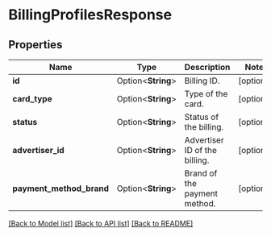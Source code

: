 # BillingProfilesResponse

## Properties

Name | Type | Description | Notes
------------ | ------------- | ------------- | -------------
**id** | Option<**String**> | Billing ID. | [optional]
**card_type** | Option<**String**> | Type of the card. | [optional]
**status** | Option<**String**> | Status of the billing. | [optional]
**advertiser_id** | Option<**String**> | Advertiser ID of the billing. | [optional]
**payment_method_brand** | Option<**String**> | Brand of the payment method. | [optional]

[[Back to Model list]](../README.md#documentation-for-models) [[Back to API list]](../README.md#documentation-for-api-endpoints) [[Back to README]](../README.md)


